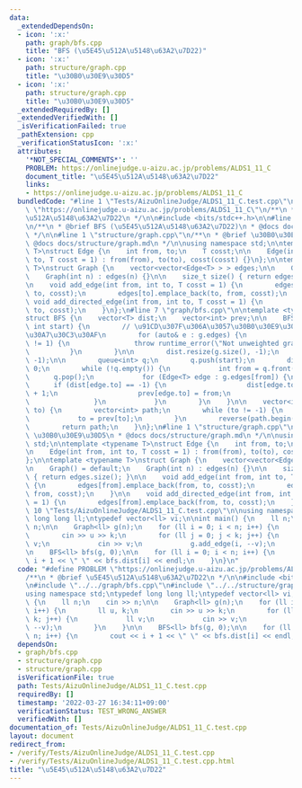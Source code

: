 ```yaml
---
data:
  _extendedDependsOn:
  - icon: ':x:'
    path: graph/bfs.cpp
    title: "BFS (\u5E45\u512A\u5148\u63A2\u7D22)"
  - icon: ':x:'
    path: structure/graph.cpp
    title: "\u30B0\u30E9\u30D5"
  - icon: ':x:'
    path: structure/graph.cpp
    title: "\u30B0\u30E9\u30D5"
  _extendedRequiredBy: []
  _extendedVerifiedWith: []
  _isVerificationFailed: true
  _pathExtension: cpp
  _verificationStatusIcon: ':x:'
  attributes:
    '*NOT_SPECIAL_COMMENTS*': ''
    PROBLEM: https://onlinejudge.u-aizu.ac.jp/problems/ALDS1_11_C
    document_title: "\u5E45\u512A\u5148\u63A2\u7D22"
    links:
    - https://onlinejudge.u-aizu.ac.jp/problems/ALDS1_11_C
  bundledCode: "#line 1 \"Tests/AizuOnlineJudge/ALDS1_11_C.test.cpp\"\n#define PROBLEM\
    \ \"https://onlinejudge.u-aizu.ac.jp/problems/ALDS1_11_C\"\n/**\n * @brief \u5E45\
    \u512A\u5148\u63A2\u7D22\n */\n\n#include <bits/stdc++.h>\n\n#line 1 \"graph/bfs.cpp\"\
    \n/**\n * @brief BFS (\u5E45\u512A\u5148\u63A2\u7D22)\n * @docs docs/graph/bfs.md\n\
    \ */\n\n#line 1 \"structure/graph.cpp\"\n/**\n * @brief \u30B0\u30E9\u30D5\n *\
    \ @docs docs/structure/graph.md\n */\n\nusing namespace std;\n\ntemplate <typename\
    \ T>\nstruct Edge {\n    int from, to;\n    T cosst;\n\n    Edge(int from, int\
    \ to, T cosst = 1) : from(from), to(to), cosst(cosst) {}\n};\n\ntemplate <typename\
    \ T>\nstruct Graph {\n    vector<vector<Edge<T> > > edges;\n\n    Graph() = default;\n\
    \    Graph(int n) : edges(n) {}\n\n    size_t size() { return edges.size(); }\n\
    \n    void add_edge(int from, int to, T cosst = 1) {\n        edges[from].emplace_back(from,\
    \ to, cosst);\n        edges[to].emplace_back(to, from, cosst);\n    }\n\n   \
    \ void add_directed_edge(int from, int to, T cosst = 1) {\n        edges[from].emplace_back(from,\
    \ to, cosst);\n    }\n};\n#line 7 \"graph/bfs.cpp\"\n\ntemplate <typename T>\n\
    struct BFS {\n    vector<T> dist;\n    vector<int> prev;\n\n    BFS(Graph<T> g,\
    \ int start) {\n        // \u91CD\u307F\u306A\u3057\u30B0\u30E9\u30D5\u304B\u30C1\
    \u30A7\u30C3\u30AF\n        for (auto& e : g.edges) {\n            if (e.size()\
    \ != 1) {\n                throw runtime_error(\"Not unweighted graph\");\n  \
    \          }\n        }\n\n        dist.resize(g.size(), -1);\n        prev.resize(g.size(),\
    \ -1);\n\n        queue<int> q;\n        q.push(start);\n        dist[start] =\
    \ 0;\n        while (!q.empty()) {\n            int from = q.front();\n      \
    \      q.pop();\n            for (Edge<T> edge : g.edges[from]) {\n          \
    \      if (dist[edge.to] == -1) {\n                    dist[edge.to] = dist[from]\
    \ + 1;\n                    prev[edge.to] = from;\n                    q.push(edge.to);\n\
    \                }\n            }\n        }\n    }\n\n    vector<int> path(int\
    \ to) {\n        vector<int> path;\n        while (to != -1) {\n            path.push_back(to);\n\
    \            to = prev[to];\n        }\n        reverse(path.begin(), path.end());\n\
    \        return path;\n    }\n};\n#line 1 \"structure/graph.cpp\"\n/**\n * @brief\
    \ \u30B0\u30E9\u30D5\n * @docs docs/structure/graph.md\n */\n\nusing namespace\
    \ std;\n\ntemplate <typename T>\nstruct Edge {\n    int from, to;\n    T cosst;\n\
    \n    Edge(int from, int to, T cosst = 1) : from(from), to(to), cosst(cosst) {}\n\
    };\n\ntemplate <typename T>\nstruct Graph {\n    vector<vector<Edge<T> > > edges;\n\
    \n    Graph() = default;\n    Graph(int n) : edges(n) {}\n\n    size_t size()\
    \ { return edges.size(); }\n\n    void add_edge(int from, int to, T cosst = 1)\
    \ {\n        edges[from].emplace_back(from, to, cosst);\n        edges[to].emplace_back(to,\
    \ from, cosst);\n    }\n\n    void add_directed_edge(int from, int to, T cosst\
    \ = 1) {\n        edges[from].emplace_back(from, to, cosst);\n    }\n};\n#line\
    \ 10 \"Tests/AizuOnlineJudge/ALDS1_11_C.test.cpp\"\n\nusing namespace std;\ntypedef\
    \ long long ll;\ntypedef vector<ll> vi;\n\nint main() {\n    ll n;\n    cin >>\
    \ n;\n\n    Graph<ll> g(n);\n    for (ll i = 0; i < n; i++) {\n        ll u, k;\n\
    \        cin >> u >> k;\n        for (ll j = 0; j < k; j++) {\n            ll\
    \ v;\n            cin >> v;\n            g.add_edge(i, --v);\n        }\n    }\n\
    \n    BFS<ll> bfs(g, 0);\n\n    for (ll i = 0; i < n; i++) {\n        cout <<\
    \ i + 1 << \" \" << bfs.dist[i] << endl;\n    }\n}\n"
  code: "#define PROBLEM \"https://onlinejudge.u-aizu.ac.jp/problems/ALDS1_11_C\"\n\
    /**\n * @brief \u5E45\u512A\u5148\u63A2\u7D22\n */\n\n#include <bits/stdc++.h>\n\
    \n#include \"../../graph/bfs.cpp\"\n#include \"../../structure/graph.cpp\"\n\n\
    using namespace std;\ntypedef long long ll;\ntypedef vector<ll> vi;\n\nint main()\
    \ {\n    ll n;\n    cin >> n;\n\n    Graph<ll> g(n);\n    for (ll i = 0; i < n;\
    \ i++) {\n        ll u, k;\n        cin >> u >> k;\n        for (ll j = 0; j <\
    \ k; j++) {\n            ll v;\n            cin >> v;\n            g.add_edge(i,\
    \ --v);\n        }\n    }\n\n    BFS<ll> bfs(g, 0);\n\n    for (ll i = 0; i <\
    \ n; i++) {\n        cout << i + 1 << \" \" << bfs.dist[i] << endl;\n    }\n}\n"
  dependsOn:
  - graph/bfs.cpp
  - structure/graph.cpp
  - structure/graph.cpp
  isVerificationFile: true
  path: Tests/AizuOnlineJudge/ALDS1_11_C.test.cpp
  requiredBy: []
  timestamp: '2022-03-27 16:34:11+09:00'
  verificationStatus: TEST_WRONG_ANSWER
  verifiedWith: []
documentation_of: Tests/AizuOnlineJudge/ALDS1_11_C.test.cpp
layout: document
redirect_from:
- /verify/Tests/AizuOnlineJudge/ALDS1_11_C.test.cpp
- /verify/Tests/AizuOnlineJudge/ALDS1_11_C.test.cpp.html
title: "\u5E45\u512A\u5148\u63A2\u7D22"
---
```

